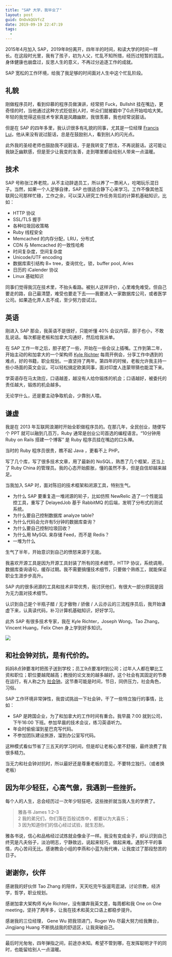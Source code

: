 ```yaml
---
title: "SAP 大学，我毕业了"
layout: post
guid: OnOvkQGVfcZ
date: 2019-09-19 22:47:19
tags:
  -
---
```


2015年4月加入 SAP，2019年8份离开，四年半的时间，和读大学的时间一样长。在这段时光里，我有了孩子，初为人父，忙乱不知所措，经历过短暂的混乱。身体健康也崩盘过，反思人生的意义，不再过分追逐工作的成就。

SAP 宽松的工作环境，给我了我足够的时间面对人生中这个忙乱阶段。

## 礼貌

刚做程序员时，看到仰慕的程序员做演讲，经常把 Fuck，Bullshit 挂在嘴边，更奇怪的时，当他通过这种方式贬低别人时，听众们就被戳中了G点开始哈哈大笑。年轻的我觉得这些技术专家真是风趣幽默，我很羡慕，我也经常说脏话。

但是在 SAP 的四年多里，我认识很多有礼貌的同事，尤其是一位经理 [Francis Lui](https://www.linkedin.com/in/francislui/?originalSubdomain=ca)，他从来没有说过脏话，总是在鼓励别人，看到别人的闪光点。

此外我的圣经老师也鼓励我不说脏话，于是我转变了想法，不再说脏话。这可能让我缺乏幽默感，但是至少让我变的友善，走到哪里都会给别人带来一点温暖。


## 技术

SAP 号称张江养老院，从不主动辞退员工，所以养了一票闲人，吃喝玩乐混日子。当然，如果一个人足够自律，SAP 也很适合静下心来学习。工作不像其他互联网公司那样忙碌，工作之余，可以深入研究工作任务背后的计算机基础知识，比如：

- HTTP 协议
- SSL/TLS 握手
- 各种垃圾回收策略
- Ruby 线程安全
- Memcached 的内存分配，LRU，分布式
- CDN 与 Memcached 的一致性哈希
- 时间复杂度，空间复杂度
- Unicode/UTF encoding
- 数据库索引结构 B+ tree，查询优化，锁，buffer pool, Aries
- 日历的 iCalender 协议
- Linux 基础知识

同事们觉得我沉在技术里，不抬头看路。被别人这样评价，心里难免难受。但自己要走的路，自己最清楚，难受也要走下去——我要进入一家数据库公司，或者医学公司。如果造化弄人去不成，至少努力尝试过。

## 英语

刚进入 SAP 那会，我英语不是很好，只能听懂 40% 会议内容，胆子也小，不敢乱说话。每次都是老板和加拿大沟通好，然后给我派单。

在 SAP 工作一年之后，胆子肥了一些，开始在一些会议上插嘴。工作到第二年，开始主动的和加拿大的一个架构师 [Kyle Richter](https://www.linkedin.com/in/kyle-richter-3410b511/?originalSubdomain=ca) 每周开例会，分享工作中遇到的难点，好的书籍，职业规划。一直坚持了两年。第四年的时候，老板允许我主持一些小场面的英文会议。可以轻松搞定欧美同事，面对印度人连蒙带猜也能混下来。

学英语存在马太效应，口语越差，越没有人给你锻炼的机会；口语越好，被委托的责任越大，锻炼的机会越多。

无论学什么，还是要主动争取机会，少靠别人喂。


## 谦虚

我是在 2013 年互联网浪潮时开始全职做程序员的。在那几年，全民创业，随便写个 PPT 就可以融到几百万，Ruby 通常是创业公司首选的编程语言。“10分钟用 Ruby on Rails 搭建一个博客” 是 Ruby 程序员挂在嘴边的口头禅。

当时的 Ruby 程序员很贵，瞧不起 Java ，更看不上 PHP。

写了几个库，写了很多技术文章，用了最新的 NoSQL，熟悉了几个框架，还当上了 Ruby China 的管理员。我的心态开始膨胀，懂的虽然不多，但是自信却越来越足。

当我加入 SAP 时，面对陈旧的技术框架和闭源工具，特别生气。

- 为什么 SAP 要重复造一堆闭源的轮子，比如仿照 NewRelic 造了一个性能监控工具，重写了 DelayedJob 基于 RabbitMQ 的后端，发明了分布式的测试系统。
- 为什么要自己控制数据库 analyze table?
- 为什么代码会允许有5分钟的数据库查询？
- 为什么要自己控制垃圾回收？
- 为什么用 MySQL 来存储 Feed，而不是 Redis？
- 一堆为什么

生气了半年，开始意识到自己的愤怒来源于无能。

我喜欢开源工具是因为开源工具封装了所有的技术细节，HTTP 协议，系统调用，数据库查询语句，缓存过期。我不需要搞懂技术细节，只要做个熟练工，就能保证职业生涯步步高升。

SAP 内的很多闭源的工具和技术非常优秀，我讨厌他们，有很大一部分原因是因为无力面对技术细节。

认识到自己是个半瓶子醋 / 无才傲物 / 骄傲 / 人云亦云的三流程序员后，我开始谦虚下来，认真读代码，补习计算机基础知识，好好学习。

此外 SAP 有很多技术专家，我在 Kyle Richter，Joseph Wong，Tao Zhang，Vincent Huang，Felix Chen 身上学到好多知识。

![](/media/files/2019/2019-09-20-ego.jpeg)

## 和社会钟对抗，是有代价的。

妈妈8点钟要准时把孩子送到学校；员工9点要准时到公司；过年人人都在攀比工资和职位；职位要越爬越高；教授的论文发的越多越好。这个社会有其固定的节奏在运行，有人称之为 [社会钟](https://www.jianshu.com/p/ad9c18e67721)。这节奏可能是时间，节日，同侪压力，社会角色，习俗。

SAP 工作环境非常弹性，我尝试挑战一下社会钟，干了一些特立独行的事情，比如：

- SAP 是跨国企业，为了和加拿大的工作时间有重合。我早晨 7:00 就到公司，下午16:00 下班。参加早晨的技术会议，练习英语听力。
- 年会时偷偷溜到星巴克写代码。
- 不参加团队建设旅游，溜到办公室写代码。

这种模式看似节省了三五天的学习时间，但是却让老板心里不舒服，最终浪费了我很多精力。

当无力和社会钟对抗时，所以最好还是尊重老板的意见，不要特立独行。（或者换老板）

## 因为年少轻狂，心高气傲，我遇到一些挫折。

每个人的人生，总会经历过一次年少轻狂吧，这些挫折就当我人生的学费了。

> 雅各书 James 1:2–3  
> 2 我的弟兄们，你们落在百般试炼中，都要以为大喜乐；   
> 3 因为知道你们的信心经过试验，就生忍耐。   

雅各书说，信心和品格经过试炼就会像金子一样。我没有变成金子，却认识到自己终究是凡夫俗子，淡泊明志，宁静致远，说起来轻巧，做起来难。遇到不平的事情，内心苦闷无比。感谢教会小组的李燕和小蓝为我代祷，让我度过了那段愁苦的日子。

## 谢谢你，伙伴

感谢我的好伙伴 Tao Zhang 的陪伴，天天吃完午饭遛弯逛湖，讨论宗教，经济学，哲学，职业规划。

感谢加拿大架构师 Kyle Richter，没有嫌弃我英文差，每周都和我 One on One meeting，坚持了两年多，让我在技术和英文口语上都稳步提升。

感谢我的三位经理， Gene Wu 把我领进门，Roger Wo 尽最大努力给我舞台，Jingjiang Huang 不断挑战我的舒适区，让我突破自己。

---

最后时光匆匆，四年弹指之间，前途亦未知。希望不管到哪，在发挥聪明才干的同时，也能留给别人一点温暖。